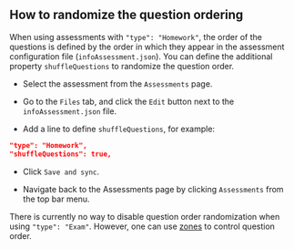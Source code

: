 ## How to randomize the question ordering

When using assessments with `"type": "Homework"`, the order of the questions is defined by the order in which they appear in the assessment configuration file (`infoAssessment.json`). You can define the additional property  `shuffleQuestions` to randomize the question order.

* Select the assessment from the `Assessments` page.

* Go to the `Files` tab, and click the `Edit` button next to the `infoAssessment.json` file.

* Add a line to define `shuffleQuestions`, for example:


```json
"type": "Homework",
"shuffleQuestions": true,
```

* Click `Save and sync`.

* Navigate back to the Assessments page by clicking `Assessments` from the top bar menu.

There is currently no way to disable question order randomization when using `"type": "Exam"`.
However, one can use [zones](../references/course.md#zones) to control question order.
